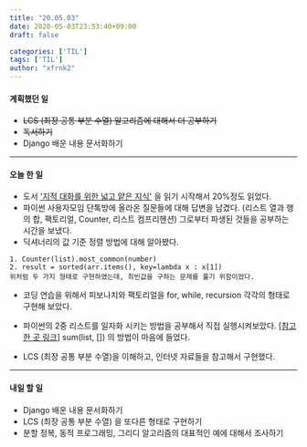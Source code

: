 ```yaml
---
title: "20.05.03"
date: 2020-05-03T23:53:40+09:00
draft: false

categories: ['TIL']
tags: ['TIL']
author: "xfrnk2"
---
```

#### 계획했던 일
+ ~~LCS (최장 공통 부분 수열) 알고리즘에 대해서 더 공부하기~~
+ ~~독서하기~~
+ Django 배운 내용 문서화하기
---
#### 오늘 한 일 

+ 도서 ['지적 대화를 위한 넓고 얕은 지식'](http://www.yes24.com/Product/Goods/15281236) 을 읽기 시작해서 20%정도 읽었다.
+ 파이썬 사용자모임 단톡방에 올라온 질문들에 대해 답변을 남겼다. (리스트 열과 행의 합, 팩토리얼, Counter, 리스트 컴프리헨션) 그로부터 파생된 것들을 공부하는 시간을 보냈다.
+ 딕셔너리의 값 기준 정렬 방법에 대해 알아봤다.
~~~
1. Counter(list).most_common(number) 
2. result = sorted(arr.items(), key=lambda x : x[1])
위처럼 두 가지 형태로 구현하였는데, 최빈값을 구하는 문제를 풀기 위함이었다.
~~~
+ 코딩 연습을 위해서 피보나치와 팩토리얼을 for, while, recursion 각각의 형태로 구현해 보았다.
+ 파이썬의 2중 리스트를 일자화 시키는 방법을 공부해서 직접 실행시켜보았다. [[참고한 곳 링크]](https://winterj.me/list_of_lists_to_flatten/) sum(list, []) 의 방법이 마음에 들었다.
 
+ LCS (최장 공통 부분 수열)을 이해하고, 인터넷 자료들을 참고해서 구현했다.
--- 
#### 내일 할 일  
+ Django 배운 내용 문서화하기
+ LCS (최장 공통 부분 수열) 을 또다른 형태로 구현하기
+ 분할 정복, 동적 프로그래밍, 그리디 알고리즘의 대표적인 예에 대해서 조사하기